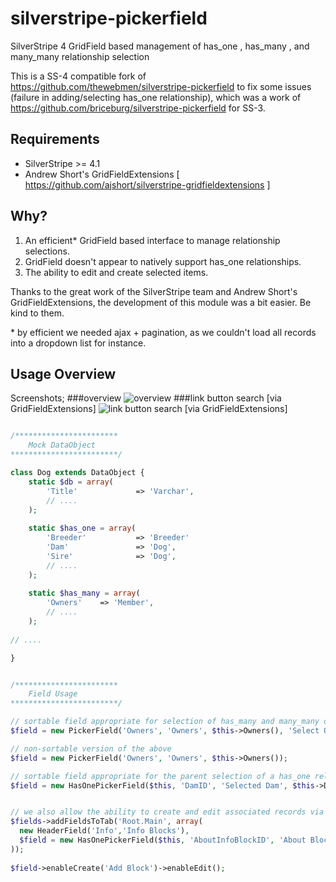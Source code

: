 silverstripe-pickerfield
========================

SilverStripe 4 GridField based management of has_one , has_many , and many_many relationship selection


This is a SS-4 compatible fork of https://github.com/thewebmen/silverstripe-pickerfield to fix some issues (failure in adding/selecting has_one relationship), which was a work of  https://github.com/briceburg/silverstripe-pickerfield for SS-3.


## Requirements
* SilverStripe >= 4.1
* Andrew Short's GridFieldExtensions [ https://github.com/ajshort/silverstripe-gridfieldextensions ]

## Why?

1. An efficient* GridField based interface to manage relationship selections. 
1. GridField doesn't appear to natively support has_one relationships.
1. The ability to edit and create selected items.

Thanks to the great work of the SilverStripe team and Andrew Short's GridFieldExtensions, the 
development of this module was a bit easier. Be kind to them. 

\* by efficient we needed ajax + pagination, as we couldn't load all records into a dropdown list for instance.

## Usage Overview

Screenshots;
###overview
![overview](https://github.com/briceburg/silverstripe-pickerfield/blob/master/docs/screenshots/pickerfield.png?raw=true)
###link button search [via GridFieldExtensions]
![link button search [via GridFieldExtensions]](http://github.com/briceburg/silverstripe-pickerfield/blob/master/docs/screenshots/add-existing-search.png?raw=true)


```php

/***********************
	Mock DataObject
************************/

class Dog extends DataObject {
	static $db = array(
		'Title'				=> 'Varchar',
		// ....
	);
	
	static $has_one = array(
		'Breeder'			=> 'Breeder'
		'Dam'				=> 'Dog',
		'Sire'				=> 'Dog',
		// ....
	);
	
	static $has_many = array(
		'Owners'	=> 'Member',
		// ....
	);
	
// ....

}


/***********************
	Field Usage
************************/

// sortable field appropriate for selection of has_many and many_many objects
$field = new PickerField('Owners', 'Owners', $this->Owners(), 'Select Owner(s)', 'SortOrder');

// non-sortable version of the above
$field = new PickerField('Owners', 'Owners', $this->Owners());

// sortable field appropriate for the parent selection of a has_one relationship
$field = new HasOnePickerField($this, 'DamID', 'Selected Dam', $this->Dam(), 'Select a Dam');


// we also allow the ability to create and edit associated records via enableCreate, enableEdit methods.
$fields->addFieldsToTab('Root.Main', array(
  new HeaderField('Info','Info Blocks'),
  $field = new HasOnePickerField($this, 'AboutInfoBlockID', 'About Block', $this->AboutInfoBlock())
));
        
$field->enableCreate('Add Block')->enableEdit();
 

```


